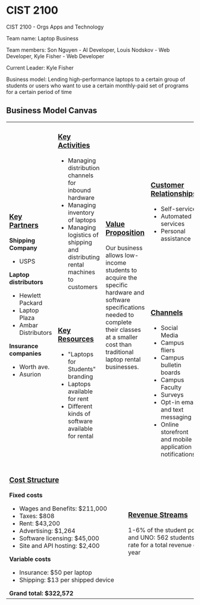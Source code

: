# CIST 2100
CIST 2100 - Orgs Apps and Technology

Team name: Laptop Business

Team members: Son Nguyen - AI Developer, Louis Nodskov - Web Developer, Kyle Fisher - Web Developer

Current Leader: Kyle Fisher

Business model: Lending high-performance laptops to a certain group of students or users who want to use a certain monthly-paid set of programs for a certain period of time

## Business Model Canvas
<table>
  <tr>
    <td rowspan="2">
      <h3><a href="https://github.com/KylePFisher/CIST2100/blob/master/T4/keyPartners.md#our-key-partners">Key Partners</a></h3>
      <b>Shipping Company</b>
      <ul>
        <li>USPS</li>
      </ul>
      <b>Laptop distributors</b>
      <ul>
        <li>Hewlett Packard</li>
        <li>Laptop Plaza</li>
        <li>Ambar Distributors</li>
      </ul>
      <b>Insurance companies</b>
      <ul>
        <li>Worth ave.</li>
        <li>Asurion</li>
      </ul>
    </td>
    <td>
      <h3><a href="https://github.com/KylePFisher/CIST2100/blob/master/T3/keyResources.md#key-activities">Key Activities</a></h3>
      <ul>
        <li>Managing distribution channels for inbound hardware</li>
        <li>Managing inventory of laptops</li>
        <li>Managing logistics of shipping and distributing rental machines to customers</li>
      </ul>
    </td>
    <td rowspan="2" colspan="2">
      <h3><a href="https://github.com/KylePFisher/CIST2100/blob/master/T1/marketFeasability.md#value-proposition-ideas">Value Proposition</a></h3>
      <p>Our business allows low-income students to acquire the specific hardware and software specifications needed to complete their classes at a smaller cost than traditional laptop rental businesses.</p>
    </td>
    <td>
      <h3><a href="https://github.com/KylePFisher/CIST2100/blob/master/T2/channels.md#customer-relationships">Customer Relationships</a></h3>
      <ul>
        <li>Self-service</li>
        <li>Automated services</li>
        <li>Personal assistance</li>
      </ul>
    </td>
    <td rowspan="2">
      <h3><a href="https://github.com/KylePFisher/CIST2100/blob/master/T1/marketFeasability.md#customer-segment-ideas">Customer Segments</a></h3>
      <b>A niche market of low-income college students with coursework that leverages laptops</b>
      <ul>
        <li>Computer Science majors</li>
        <li>Engineering majors</li>
        <li>Graphic Design majors</li>
      </ul>
    </td>
  </tr>
  <tr>
    <td>
      <h3><a href="https://github.com/KylePFisher/CIST2100/blob/master/T3/keyResources.md#key-resources">Key Resources</a></h3>
      <ul>
        <li>"Laptops for Students" branding</li>
        <li>Laptops available for rent</li>
        <li>Different kinds of software available for rental</li>
      </ul>
    </td>
    <td>
      <h3><a href="https://github.com/KylePFisher/CIST2100/blob/master/T2/channels.md#summary-of-channels">Channels</a></h3>
      <ul>
        <li>Social Media</li>
		<li>Campus fliers</li>
		<li>Campus bulletin boards</li>
		<li>Campus Faculty</li>
		<li>Surveys</li>
        <li>Opt-in email and text messaging</li>
        <li>Online storefront and mobile application notifications</li>
      </ul>
    </td>
  </tr>
  <tr>
    <td colspan="3">
      <h3><a href="https://github.com/KylePFisher/CIST2100/blob/master/T5/financialPlan.md#our-cost-structures">Cost Structure</a></h3>
      <b>Fixed costs</b>
      <ul>
	<li>Wages and Benefits: $211,000</li>
	<li>Taxes: $808</li>
	<li>Rent: $43,200</li>
	<li>Advertising: $1,264</li>
	<li>Software licensing: $45,000</li>
	<li>Site and API hosting: $2,400</li>
      </ul>
      <b>Variable costs</b>
      <ul>
	<li>Insurance: $50 per laptop</li>
	<li>Shipping: $13 per shipped device</li>
      </ul>
      <b>Grand total: $322,572</b>
    </td>
    <td colspan="3">
      <h3><a href="https://github.com/KylePFisher/CIST2100/blob/master/T5/financialPlan.md#our-revenue-streams">Revenue Streams</a></h3>
	    <p>1-6% of the student population of MCC and UNO: 562 students. A $5 per day flat rate for a total revenue of $281,000 a year</p>
    </td>
  </tr>
</table>
